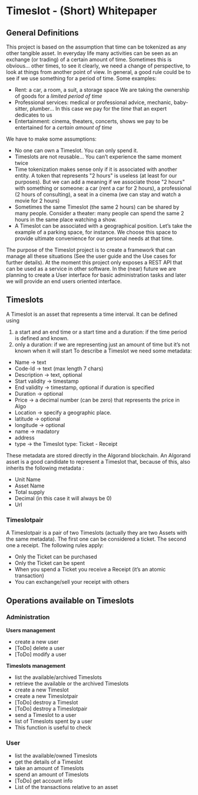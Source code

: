 # Timeslot - (Short) Whitepaper

## General Definitions
This project is based on the assumption that time can be tokenized as any other tangible asset.
In everyday life many activities can be seen as an exchange (or trading) of a certain amount of time.  Sometimes this is obvious… other times, to see it clearly, we need a change of perspective, to look at things from another point of view.
In general, a good rule could be to see if we use something for a period of time.
Some examples:
- Rent: a car, a room, a suit, a storage space
  We are taking the ownership of  goods for a *limited period of time*
- Professional services: medical or professional advice, mechanic, baby-sitter, plumber…
  In this case we pay for the *time* that an expert dedicates to us
- Entertainment: cinema, theaters, concerts, shows
  we pay to be entertained for a *certain amount of time*

We have to make some assumptions:
- No one can own a Timeslot. You can only spend it.
- Timeslots are not reusable… You can’t experience the same moment twice
- Time tokenization makes sense only if it is associated with another entity.
  A token that represents "2 hours" is useless (at least for our purposes). But we can add a meaning if we associate those "2 hours" with something or someone: a car (rent a car for 2 hours), a professional (2 hours of consulting), a seat in a cinema (we can stay and watch a movie for 2 hours)
- Sometimes the same Timeslot (the same 2 hours) can be shared by many people.
  Consider a theater: many people can spend the same 2 hours in the same place watching a show.
- A Timeslot can be associated with a geographical position. Let’s take the example of a parking space, for instance. We choose this space to provide ultimate convenience for our personal needs at that time.

The purpose of the Timeslot project is to create a framework that can manage all these situations (See the user guide and the Use cases for further details).
At the moment this project only exposes a REST API that can be used as a service in other software.
In the (near) future we are planning to create a User interface for basic administration tasks and later we will provide an end users oriented interface.

## Timeslots
A Timeslot is an asset that represents a time interval.
It can be defined using
1.  a start and an end time or a start time and a duration: if the time period is defined and known.
2. only a duration: if we are representing just an amount of time but it’s not known when it will start
To describe a Timeslot we need some metadata:
- Name -> text
- Code-Id -> text (max length 7 chars)
- Description -> text, optional
- Start validity -> timestamp
- End validity -> timestamp, optional if duration is specified
- Duration -> optional
- Price -> a decimal number  (can be zero) that represents the price in Algo
- Location -> specify a geographic place.
- latitude -> optional
- longitude -> optional
- name -> madatory
- address
- type -> the Timeslot type: Ticket - Receipt

These metadata are stored directly in the Algorand blockchain.
An Algorand asset is a good candidate to represent a Timeslot that, because of this, also inherits the following metadata :
- Unit Name
- Asset Name
- Total supply
- Decimal (in this case it will always be 0)
- Url


### Timeslotpair
A Timeslotpair is a pair of two Timeslots (actually they are two Assets with the same metadata). The first one can be considered a ticket. The second one a receipt.  The following rules apply:
- Only the Ticket can be purchased
- Only the Ticket can be spent
- When you spend a Ticket you receive a Receipt (it’s an atomic transaction)
- You can exchange/sell your receipt with others

## Operations available on Timeslots
### Administration
**Users management**
- create a new user
- [ToDo] delete a user
- [ToDo] modify a user

**Timeslots management**
- list the available/archived Timeslots
- retrieve the available or the archived Timeslots
- create a new Timeslot
- create a new Timeslotpair
- [ToDo] destroy a Timeslot
- [ToDo] destroy a Timeslotpair
- send a Timeslot to a user
- list of Timeslots spent by a user
- This function is useful to check

### User
- list the available/owned Timeslots
- get the details of a Timeslot  
- take an amount of Timeslots
- spend an amount of Timeslots 
- [ToDo] get account info
- List of the transactions relative to an asset



